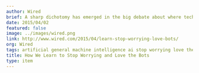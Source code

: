 ```yaml
---
author: Wired
brief: A sharp dichotomy has emerged in the big debate about where technology is taking us (or vice versa). In one high-profile camp are technologists and scientists sounding the alarm about the perils of artificial intelligence.
date: 2015/04/02
featured: false
image: ../images/wired.png
link: http://www.wired.com/2015/04/learn-stop-worrying-love-bots/
org: Wired
tags: artificial general machine intelligence ai stop worrying love the bots numenta nupic jeff hawkins
title: How We Learn to Stop Worrying and Love the Bots
type: item
---
```

